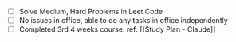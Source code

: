 - [ ] Solve Medium, Hard Problems in Leet Code
- [ ] No issues in office, able to do any tasks in office independently
- [ ] Completed 3rd 4 weeks course. ref: [[Study Plan - Claude]]